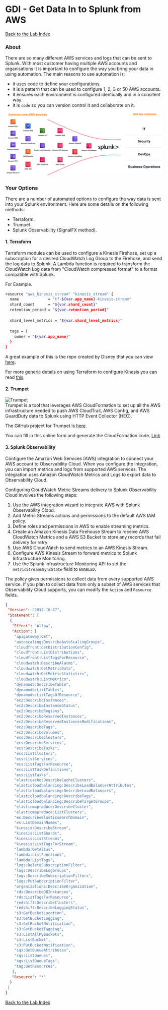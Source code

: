 # GDI - Get Data In to Splunk from AWS
  
[Back to the Lab Index](../README.md#get-shirt-hot-with-splunk)
  
### About
There are so many different AWS services and logs that can be sent to Splunk.  With most customer having multiple AWS accounts and organisations it is important to configure the way you bring your data in using automation.  The main reasons to use automation is:  
- it uses code to define your configurations.  
- it is a pattern that can be used to configure 1, 2, 3 or 50 AWS accounts.  
- it ensures each environment is configured identically and in a consitent way.  
- it is `code` so you can version control it and collaborate on it.    
  
![GDI](/images/gdi/gdi.png)
  
  
### Your Options
There are a number of automated options to configure the way data is sent into your Splunk environment.  Here are some details on the following methods:  
- Terraform.  
- Trumpet.  
- Splunk Observability (SignalFX method).  
  
  
#### 1. Terraform
Terraform modules can be used to configure a Kinesis Firehose, set up a subscription for a desired CloudWatch Log Group to the Firehose, and send the log data to Splunk. A Lambda function is required to transform the CloudWatch Log data from "CloudWatch compressed format" to a format compatible with Splunk.  
  
For Example.  
```bash
resource "aws_kinesis_stream" "kinesis_stream" {
  name             = "tf-${var.app_name}-kinesis-stream"
  shard_count      = "${var.shard_count}"
  retention_period = "${var.retention_period}"

  shard_level_metrics = "${var.shard_level_metrics}"

  tags = {
    owner = "${var.app_name}"
  }
}
```
  
A great example of this is the repo created by Disney that you can view [here](https://github.com/disney/terraform-aws-kinesis-firehose-splunk).  
  
For more generic details on using Terraform to configure Kinesis you can read [this](https://github.com/easyawslearn/terraform-aws-kinesis).
  
  
#### 2. Trumpet
![Trumpet](https://github.com/splunk/splunk-aws-project-trumpet/blob/master/README-static-assets/trumpet_logo.png)   
Trumpet is a tool that leverages AWS CloudFormation to set up all the AWS infrastructure needed to push AWS CloudTrail, AWS Config, and AWS GuardDuty data to Splunk using HTTP Event Collector (HEC).  
  
The GitHub project for Trumpet is [here](https://github.com/splunk/splunk-aws-project-trumpet).
  
You can fill in this online form and generate the CloudFormation code. [Link](https://splunktrumpet.github.io/)
  
#### 3. Splunk Observability
Configure the Amazon Web Services (AWS) integration to connect your AWS account to Observability Cloud. When you configure the integration, you can import metrics and logs from supported AWS services. The integration uses Amazon CloudWatch Metrics and Logs to export data to Observability Cloud.  
  
Configuring CloudWatch Metric Streams delivery to Splunk Observability Cloud involves the following steps:  
1. Use the AWS integration wizard to integrate AWS with Splunk Observability Cloud.  
2. Add Metric Streams actions and permissions to the default AWS IAM policy.  
3. Define roles and permissions in AWS to enable streaming metrics.  
4. Create an Amazon Kinesis Data Firehouse Stream to receive AWS CloudWatch Metrics and a AWS S3 Bucket to store any records that fail delivery for retry.  
5. Use AWS CloudWatch to send metrics to an AWS Kinesis Stream.  
6. Configure AWS Kinesis Stream to forward metrics to Splunk Infrastructure Monitoring.  
7. Use the Splunk Infrastructure Monitoring API to set the `metricStreamsSyncState` field to `ENABLED`.  
  
The policy gives permissions to collect data from every supported AWS service. If you plan to collect data from only a subset of AWS services that Observability Cloud supports, you can modify the `Action` and `Resource` fields.  
  
```json
{
 "Version": "2012-10-17",
 "Statement": [
  {
   "Effect": "Allow",
   "Action": [
    "apigateway:GET",
    "autoscaling:DescribeAutoScalingGroups",
    "cloudfront:GetDistributionConfig",
    "cloudfront:ListDistributions",
    "cloudfront:ListTagsForResource",
    "cloudwatch:DescribeAlarms",
    "cloudwatch:GetMetricData",
    "cloudwatch:GetMetricStatistics",
    "cloudwatch:ListMetrics",
    "dynamodb:DescribeTable",
    "dynamodb:ListTables",
    "dynamodb:ListTagsOfResource",
    "ec2:DescribeInstances",
    "ec2:DescribeInstanceStatus",
    "ec2:DescribeRegions",
    "ec2:DescribeReservedInstances",
    "ec2:DescribeReservedInstancesModifications",
    "ec2:DescribeTags",
    "ec2:DescribeVolumes",
    "ecs:DescribeClusters",
    "ecs:DescribeServices",
    "ecs:DescribeTasks",
    "ecs:ListClusters",
    "ecs:ListServices",
    "ecs:ListTagsForResource",
    "ecs:ListTaskDefinitions",
    "ecs:ListTasks",
    "elasticache:DescribeCacheClusters",
    "elasticloadbalancing:DescribeLoadBalancerAttributes",
    "elasticloadbalancing:DescribeLoadBalancers",
    "elasticloadbalancing:DescribeTags",
    "elasticloadbalancing:DescribeTargetGroups",
    "elasticmapreduce:DescribeCluster",
    "elasticmapreduce:ListClusters",
    "es:DescribeElasticsearchDomain",
    "es:ListDomainNames",
    "kinesis:DescribeStream",
    "kinesis:ListShards",
    "kinesis:ListStreams",
    "kinesis:ListTagsForStream",
    "lambda:GetAlias",
    "lambda:ListFunctions",
    "lambda:ListTags",
    "logs:DeleteSubscriptionFilter",
    "logs:DescribeLogGroups",
    "logs:DescribeSubscriptionFilters",
    "logs:PutSubscriptionFilter",
    "organizations:DescribeOrganization",
    "rds:DescribeDBInstances",
    "rds:ListTagsForResource",
    "redshift:DescribeClusters",
    "redshift:DescribeLoggingStatus",
    "s3:GetBucketLocation",
    "s3:GetBucketLogging",
    "s3:GetBucketNotification",
    "s3:GetBucketTagging",
    "s3:ListAllMyBuckets",
    "s3:ListBucket",
    "s3:PutBucketNotification",
    "sqs:GetQueueAttributes",
    "sqs:ListQueues",
    "sqs:ListQueueTags",
    "tag:GetResources",
   ],
   "Resource": "*"
  }
 ]
}
```
  
  
[Back to the Lab Index](../README.md#get-shirt-hot-with-splunk)
  
